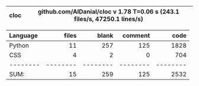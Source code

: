 cloc|github.com/AlDanial/cloc v 1.78  T=0.06 s (243.1 files/s, 47250.1 lines/s)
--- | ---

Language|files|blank|comment|code
:-------|-------:|-------:|-------:|-------:
Python|11|257|125|1828
CSS|4|2|0|704
--------|--------|--------|--------|--------
SUM:|15|259|125|2532
